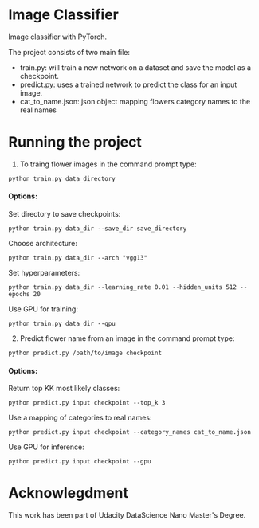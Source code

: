 # Image Classifier
Image classifier with PyTorch.

The project consists of two main file:
  - train.py: will train a new network on a dataset and save the model as a checkpoint.
  - predict.py: uses a trained network to predict the class for an input image.
  - cat_to_name.json: json object mapping flowers category names to the real names

# Running the project
1. To traing flower images in the command prompt type:
```
python train.py data_directory
```
#### Options:
Set directory to save checkpoints: 
```
python train.py data_dir --save_dir save_directory
```
Choose architecture: 
```
python train.py data_dir --arch "vgg13"
```
Set hyperparameters: 
```
python train.py data_dir --learning_rate 0.01 --hidden_units 512 --epochs 20
```
Use GPU for training: 
```
python train.py data_dir --gpu
```

2. Predict flower name from an image in the command prompt type:
```
python predict.py /path/to/image checkpoint
```
#### Options:
Return top KK most likely classes: 
```
python predict.py input checkpoint --top_k 3
```

Use a mapping of categories to real names: 
```
python predict.py input checkpoint --category_names cat_to_name.json
```
Use GPU for inference: 
```
python predict.py input checkpoint --gpu
```

# Acknowlegdment
This work has been part of Udacity DataScience Nano Master's Degree.
